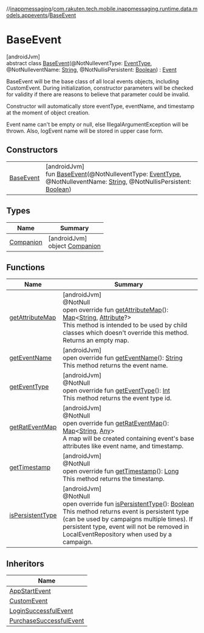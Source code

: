 //[inappmessaging](../../../index.md)/[com.rakuten.tech.mobile.inappmessaging.runtime.data.models.appevents](../index.md)/[BaseEvent](index.md)

# BaseEvent

[androidJvm]\
abstract class [BaseEvent](index.md)(@NotNulleventType: [EventType](../../com.rakuten.tech.mobile.inappmessaging.runtime.data.enums/-event-type/index.md), @NotNulleventName: [String](https://kotlinlang.org/api/latest/jvm/stdlib/kotlin/-string/index.html), @NotNullisPersistent: [Boolean](https://kotlinlang.org/api/latest/jvm/stdlib/kotlin/-boolean/index.html)) : [Event](../-event/index.md)

BaseEvent will be the base class of all local events objects, including CustomEvent. During initialization, constructor parameters will be checked for validity if there are reasons to believe that parameter could be invalid.

<p>Constructor will automatically store eventType, eventName, and timestamp at the moment of
object creation.<p>Event name can't be empty or null, else IllegalArgumentException will be thrown. Also,
logEvent name will be stored in upper case form.

## Constructors

| | |
|---|---|
| [BaseEvent](-base-event.md) | [androidJvm]<br>fun [BaseEvent](-base-event.md)(@NotNulleventType: [EventType](../../com.rakuten.tech.mobile.inappmessaging.runtime.data.enums/-event-type/index.md), @NotNulleventName: [String](https://kotlinlang.org/api/latest/jvm/stdlib/kotlin/-string/index.html), @NotNullisPersistent: [Boolean](https://kotlinlang.org/api/latest/jvm/stdlib/kotlin/-boolean/index.html)) |

## Types

| Name | Summary |
|---|---|
| [Companion](-companion/index.md) | [androidJvm]<br>object [Companion](-companion/index.md) |

## Functions

| Name | Summary |
|---|---|
| [getAttributeMap](get-attribute-map.md) | [androidJvm]<br>@NotNull<br>open override fun [getAttributeMap](get-attribute-map.md)(): [Map](https://kotlinlang.org/api/latest/jvm/stdlib/kotlin.collections/-map/index.html)&lt;[String](https://kotlinlang.org/api/latest/jvm/stdlib/kotlin/-string/index.html), [Attribute](../../com.rakuten.tech.mobile.inappmessaging.runtime.data.models/-attribute/index.md)?&gt;<br>This method is intended to be used by child classes which doesn't override this method. Returns an empty map. |
| [getEventName](get-event-name.md) | [androidJvm]<br>open override fun [getEventName](get-event-name.md)(): [String](https://kotlinlang.org/api/latest/jvm/stdlib/kotlin/-string/index.html)<br>This method returns the event name. |
| [getEventType](get-event-type.md) | [androidJvm]<br>@NotNull<br>open override fun [getEventType](get-event-type.md)(): [Int](https://kotlinlang.org/api/latest/jvm/stdlib/kotlin/-int/index.html)<br>This method returns the event type id. |
| [getRatEventMap](get-rat-event-map.md) | [androidJvm]<br>@NotNull<br>open override fun [getRatEventMap](get-rat-event-map.md)(): [Map](https://kotlinlang.org/api/latest/jvm/stdlib/kotlin.collections/-map/index.html)&lt;[String](https://kotlinlang.org/api/latest/jvm/stdlib/kotlin/-string/index.html), [Any](https://kotlinlang.org/api/latest/jvm/stdlib/kotlin/-any/index.html)&gt;<br>A map will be created containing event's base attributes like event name, and timestamp. |
| [getTimestamp](get-timestamp.md) | [androidJvm]<br>@NotNull<br>open override fun [getTimestamp](get-timestamp.md)(): [Long](https://kotlinlang.org/api/latest/jvm/stdlib/kotlin/-long/index.html)<br>This method returns the timestamp. |
| [isPersistentType](is-persistent-type.md) | [androidJvm]<br>@NotNull<br>open override fun [isPersistentType](is-persistent-type.md)(): [Boolean](https://kotlinlang.org/api/latest/jvm/stdlib/kotlin/-boolean/index.html)<br>This method returns event is persistent type (can be used by campaigns multiple times). If persistent type, event will not be removed in LocalEventRepository when used by a campaign. |

## Inheritors

| Name |
|---|
| [AppStartEvent](../-app-start-event/index.md) |
| [CustomEvent](../-custom-event/index.md) |
| [LoginSuccessfulEvent](../-login-successful-event/index.md) |
| [PurchaseSuccessfulEvent](../-purchase-successful-event/index.md) |
